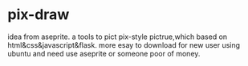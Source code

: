# pix-draw
idea from aseprite.
a tools to pict pix-style pictrue,which based on html&css&javascript&flask.
more esay to download for new user using ubuntu and need use aseprite or someone poor of money.
